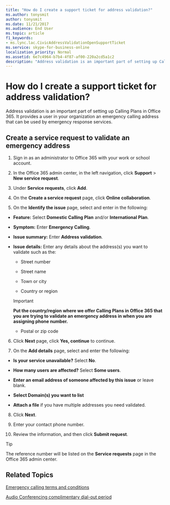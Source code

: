 ```yaml
---
title: "How do I create a support ticket for address validation?"
ms.author: tonysmit
author: tonysmit
ms.date: 11/21/2017
ms.audience: End User
ms.topic: article
f1_keywords:
- ms.lync.lac.CivicAddressValidationOpenSupportTicket
ms.service: skype-for-business-online
localization_priority: Normal
ms.assetid: 6e7c4964-b7b4-4f87-af00-220a2cd5a1c2
description: "Address validation is an important part of setting up Calling Plans in Office 365. It provides a user in your organization an emergency calling address that can be used by emergency response services."
---
```


# How do I create a support ticket for address validation?

Address validation is an important part of setting up Calling Plans in Office 365. It provides a user in your organization an emergency calling address that can be used by emergency response services.
  
## Create a service request to validate an emergency address

1. Sign in as an administrator to Office 365 with your work or school account.
    
2. In the Office 365 admin center, in the left navigation, click **Support** > **New service request**.
    
3. Under **Service requests**, click **Add**.
    
4. On the **Create a service request** page, click **Online collaboration**.
    
5. On the **Identify the issue** page, select and enter in the following:
    
  - **Feature:** Select **Domestic Calling Plan** and/or **International Plan**.
    
  - **Symptom:** Enter **Emergency Calling**.
    
  - **Issue summary:** Enter **Address validation**.
    
  - **Issue details:** Enter any details about the address(s) you want to validate such as the:
    
      - Street number
    
      - Street name
    
      - Town or city
    
      - Country or region
    
    > [!IMPORTANT]
    > **Put the country/region where we offer Calling Plans in Office 365 that you are trying to validate an emergency address in when you are assigning phone number.**
  
      - Postal or zip code
    
6. Click **Next** page, click **Yes, continue** to continue.
    
7. On the **Add details** page, select and enter the following:
    
  - **Is your service unavailable?** Select **No**.
    
  - **How many users are affected?** Select **Some users**.
    
  - **Enter an email address of someone affected by this issue** or leave blank.
    
  - **Select Domain(s) you want to list**
    
  - **Attach a file** if you have multiple addresses you need validated.
    
8. Click **Next**.
    
9. Enter your contact phone number.
    
10. Review the information, and then click **Submit request**.
    
> [!TIP]
> The reference number will be listed on the **Service requests** page in the Office 365 admin center.
  
## Related Topics

[Emergency calling terms and conditions](emergency-calling-terms-and-conditions.md)
  
[Audio Conferencing complimentary dial-out period](../accessibility-and-regulatory/audio-conferencing-complimentary-dial-out-period.md)
  

